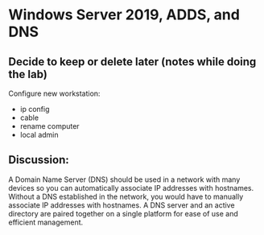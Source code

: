 # Windows Server 2019, ADDS, and DNS

## Decide to keep or delete later (notes while doing the lab)

Configure new workstation:&#x20;

* ip config&#x20;
* cable&#x20;
* rename computer&#x20;
* local admin

## Discussion:&#x20;

A Domain Name Server (DNS) should be used in a network with many devices so you can automatically associate IP addresses with hostnames. Without a DNS established in the network, you would have to manually associate IP addresses with hostnames. A DNS server and an active directory are paired together on a single platform for ease of use and efficient management.

